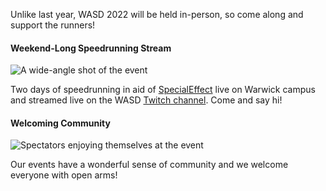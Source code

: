 <div class="content" markdown="1">

Unlike last year, WASD 2022 will be held in-person, so come along and support the runners!

#### Weekend-Long Speedrunning Stream
![A wide-angle shot of the event](http://localhost:8080/dist/img/speedrunning.jpg)

Two days of speedrunning in aid of [SpecialEffect](https://specialeffect.org) live on Warwick campus and streamed live on the WASD [Twitch channel](https://twitch.tv/warwickspeedrun). Come and say hi!
</div>

<div class="content" markdown="1">

#### Welcoming Community
![Spectators enjoying themselves at the event](http://localhost:8080/dist/img/community.jpg)

Our events have a wonderful sense of community and we welcome everyone with open arms!
</div>
